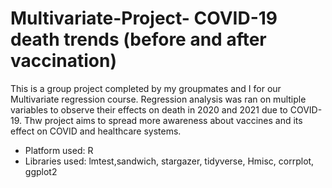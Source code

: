 # Multivariate-Project- COVID-19 death trends (before and after vaccination) 

This is a group project completed by my groupmates and I for our Multivariate regression course. 
Regression analysis was ran on multiple variables to observe their effects on death in 2020 and 2021 due to COVID-19. Thw project aims to spread more awareness about vaccines and its effect on COVID and healthcare systems.
- Platform used: R
- Libraries used: lmtest,sandwich, stargazer, tidyverse, Hmisc, corrplot, ggplot2


